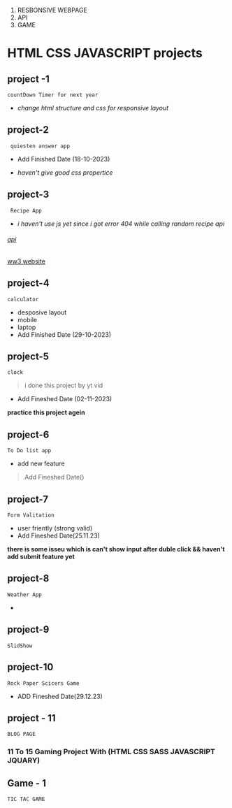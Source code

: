 1. RESBONSIVE WEBPAGE
2. API 
3. GAME
# HTML CSS  JAVASCRIPT projects

## project -1

```
countDown Timer for next year 
```

- *change html structure and css for responsive layout*

## project-2
```
 quiesten answer app 
```
- Add Finished Date (18-10-2023)

- *haven't give good css propertice*

## project-3

```
 Recipe App 
```

- *i haven't use js yet since i got error 404 while calling random recipe api* 

###### [api](https://www.ww3.com)
<a href="//ww3shole.ww3.com">ww3 website</a>


## project-4

```
calculator
```

- desposive layout 
- mobile
- laptop
- Add Finished Date (29-10-2023)

## project-5

```
clock 
```
 > i done this project by yt vid
- Add Fineshed Date (02-11-2023)

**practice this project agein**

## project-6

```
To Do list app
```
- add new feature 
> Add Fineshed Date()


## project-7

```
Form Valitation 
```
- user friently (strong valid)
- Add Fineshed Date(25.11.23)

**there is some isseu which is can't show input after duble click && haven't add submit feature yet**

## project-8

```
Weather App
```
-  
## project-9
```
SlidShow
```

## project-10

```
Rock Paper Scicers Game 

```
- ADD Fineshed Date(29.12.23)


## project - 11
```
BLOG PAGE
```

### 11 To 15 Gaming Project With (HTML CSS SASS JAVASCRIPT JQUARY)

## Game - 1
```
TIC TAC GAME
```

